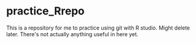 # practice_Rrepo
This is a repository for me to practice using git with R studio. Might delete later.
There's not actually anything useful in here yet.
